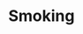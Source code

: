 ---
layout: art
title: Smoking
image: assets/img/gallery/timoty.jpg
spotify_song: https://open.spotify.com/track/6PdWPdgPoVCT9WLFMVnhxx?si=8c5af853a20e47c4
---
